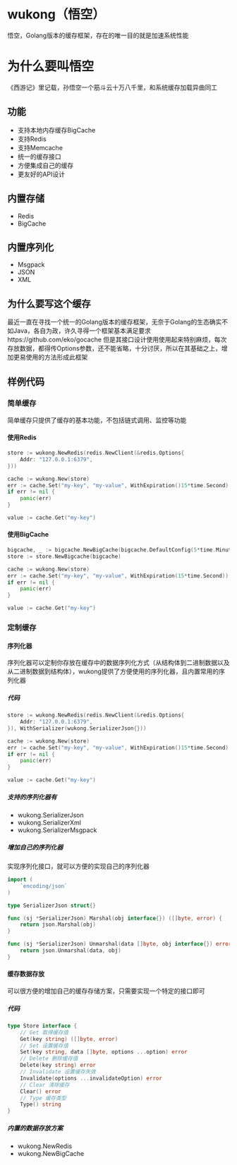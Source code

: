 # wukong（悟空）
悟空，Golang版本的缓存框架，存在的唯一目的就是加速系统性能


# 为什么要叫悟空
《西游记》里记载，孙悟空一个筋斗云十万八千里，和系统缓存加载异曲同工


## 功能
- 支持本地内存缓存BigCache
- 支持Redis
- 支持Memcache
- 统一的缓存接口
- 方便集成自己的缓存
- 更友好的API设计


## 内置存储
- Redis
- BigCache


## 内置序列化
- Msgpack
- JSON
- XML


## 为什么要写这个缓存
最近一直在寻找一个统一的Golang版本的缓存框架，无奈于Golang的生态确实不如Java，各自为政，许久寻得一个框架基本满足要求https://github.com/eko/gocache
但是其接口设计使用使用起来特别麻烦，每次存放数据，都得传Options参数，还不能省略，十分讨厌，所以在其基础之上，增加更易使用的方法形成此框架


## 样例代码
### 简单缓存
简单缓存只提供了缓存的基本功能，不包括链式调用、监控等功能

#### 使用Redis
```go
store := wukong.NewRedis(redis.NewClient(&redis.Options{
	Addr: "127.0.0.1:6379",
}))

cache := wukong.New(store)
err := cache.Set("my-key", "my-value", WithExpiration()15*time.Second)
if err != nil {
    panic(err)
}

value := cache.Get("my-key")
```

#### 使用BigCache
```go
bigcache, _ := bigcache.NewBigCache(bigcache.DefaultConfig(5*time.Minute))
store := store.NewBigcache(bigcache)

cache := wukong.New(store)
err := cache.Set("my-key", "my-value", WithExpiration(15*time.Second))
if err != nil {
    panic(err)
}

value := cache.Get("my-key")
```

### 定制缓存

#### 序列化器
序列化器可以定制你存放在缓存中的数据序列化方式（从结构体到二进制数据以及从二进制数据到结构体），wukong提供了方便使用的序列化器，且内置常用的序列化器

##### 代码
```go
store := wukong.NewRedis(redis.NewClient(&redis.Options{
	Addr: "127.0.0.1:6379",
}), WithSerializer(wukong.SerializerJson{}))

cache := wukong.New(store)
err := cache.Set("my-key", "my-value", WithExpiration()15*time.Second)
if err != nil {
    panic(err)
}

value := cache.Get("my-key")
```

##### 支持的序列化器有
- wukong.SerializerJson
- wukong.SerializerXml
- wukong.SerializerMsgpack

##### 增加自己的序列化器
实现序列化接口，就可以方便的实现自己的序列化器
```go
import (
	`encoding/json`
)

type SerializerJson struct{}

func (sj *SerializerJson) Marshal(obj interface{}) ([]byte, error) {
	return json.Marshal(obj)
}

func (sj *SerializerJson) Unmarshal(data []byte, obj interface{}) error {
	return json.Unmarshal(data, obj)
}
```

#### 缓存数据存放
可以很方便的增加自己的缓存存储方案，只需要实现一个特定的接口即可

##### 代码
```go
type Store interface {
	// Get 取得缓存值
	Get(key string) ([]byte, error)
	// Set 设置缓存值
	Set(key string, data []byte, options ...option) error
	// Delete 删除缓存值
	Delete(key string) error
	// Invalidate 设置缓存失效
	Invalidate(options ...invalidateOption) error
	// Clear 清除缓存
	Clear() error
	// Type 缓存类型
	Type() string
}
```

##### 内置的数据存放方案
- wukong.NewRedis
- wukong.NewBigCache
